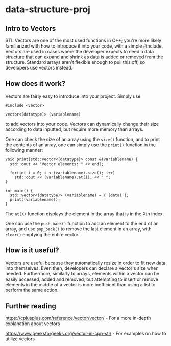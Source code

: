 # data-structure-proj

## Intro to Vectors

<p>STL Vectors are one of the most used functions in C++; you're more likely familiarized with how to introduce it into your code, with a simple #include. Vectors are used in cases where the developer expects to need a data structure that can expand and shrink as data is added or removed from the structure. Standard arrays aren't flexible enough to pull this off, so developers use vectors instead.</p>

## How does it work?
Vectors are fairly easy to introduce into your project. Simply use
```
#include <vector>

vector<(datatype)> (variablename)
```
to add vectors into your code. Vectors can dynamically change their size according to data inputted, but require more memory than arrays. 

One can check the size of an array using the `size()` function, and to print the contents of an array, one can simply use the `print()` function in the following manner:
```
void print(std::vector<(datatype)> const &(variablename) {
  std::cout << "Vector elements: " << endl;
  
  for(int i = 0; i < (variablename).size(); i++)
    std::cout << (variablename).at(i); << " ";
}

int main() {
  std::vector<(datatype)> (variablename) = { (data) };
  print((variablename));
}
```
The `at(X)` function displays the element in the array that is in the Xth index.

One can use the `push_back()` function to add an element to the end of an array, and use `pop_back()` to remove the last element in an array, with `clear()` emptying the entire vector.

## How is it useful?
<p>Vectors are useful because they automatically resize in order to fit new data into themselves. Even then, developers can declare a vector's size when needed. Furthermore, similarly to arrays, elements within a vector can be easily accessed, added and removed, but attempting to insert or remove elements in the middle of a vector is more inefficient than using a list to perform the same action.</p>

## Further reading

https://cplusplus.com/reference/vector/vector/ - For a more in-depth explanation about vectors

https://www.geeksforgeeks.org/vector-in-cpp-stl/ - For examples on how to utilize vectors
